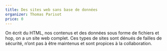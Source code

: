 ```yaml
---
title: Des sites web sans base de données
organizer: Thomas Parisot
price: 0
---
```


On écrit du HTML, nos contenus et des données sous forme de fichiers et hop, on a un site web complet.
Ces types de sites sont dénués de failles de sécurité, n’ont pas à être maintenus et sont propices à la collaboration.
